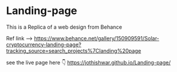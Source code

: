 # Landing-page
This is a Replica of a web design from Behance

Ref link --> https://www.behance.net/gallery/150909591/Solar-cryptocurrency-landing-page?tracking_source=search_projects%7Clanding%20page

see the live page here 👇
https://jothishwar.github.io/Landing-page/
